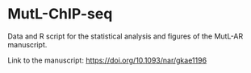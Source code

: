# MutL-ChIP-seq

Data and R script for the statistical analysis and figures of the MutL-AR manuscript.

Link to the manuscript: https://doi.org/10.1093/nar/gkae1196
